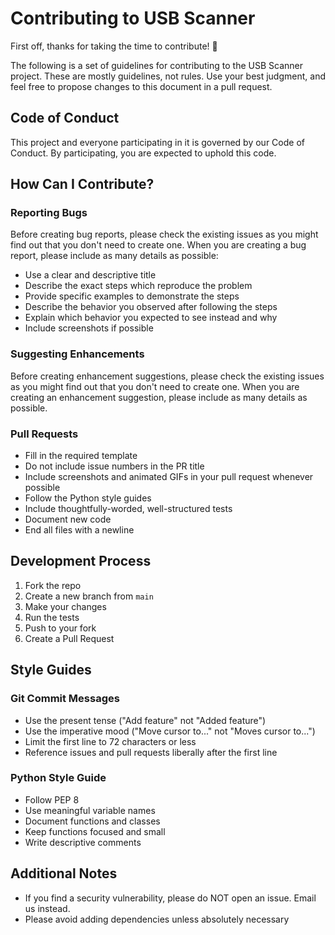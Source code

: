# Contributing to USB Scanner

First off, thanks for taking the time to contribute! 🎉

The following is a set of guidelines for contributing to the USB Scanner project. These are mostly guidelines, not rules. Use your best judgment, and feel free to propose changes to this document in a pull request.

## Code of Conduct

This project and everyone participating in it is governed by our Code of Conduct. By participating, you are expected to uphold this code.

## How Can I Contribute?

### Reporting Bugs
Before creating bug reports, please check the existing issues as you might find out that you don't need to create one. When you are creating a bug report, please include as many details as possible:

* Use a clear and descriptive title
* Describe the exact steps which reproduce the problem
* Provide specific examples to demonstrate the steps
* Describe the behavior you observed after following the steps
* Explain which behavior you expected to see instead and why
* Include screenshots if possible

### Suggesting Enhancements
Before creating enhancement suggestions, please check the existing issues as you might find out that you don't need to create one. When you are creating an enhancement suggestion, please include as many details as possible.

### Pull Requests
* Fill in the required template
* Do not include issue numbers in the PR title
* Include screenshots and animated GIFs in your pull request whenever possible
* Follow the Python style guides
* Include thoughtfully-worded, well-structured tests
* Document new code
* End all files with a newline

## Development Process
1. Fork the repo
2. Create a new branch from `main`
3. Make your changes
4. Run the tests
5. Push to your fork
6. Create a Pull Request

## Style Guides

### Git Commit Messages
* Use the present tense ("Add feature" not "Added feature")
* Use the imperative mood ("Move cursor to..." not "Moves cursor to...")
* Limit the first line to 72 characters or less
* Reference issues and pull requests liberally after the first line

### Python Style Guide
* Follow PEP 8
* Use meaningful variable names
* Document functions and classes
* Keep functions focused and small
* Write descriptive comments

## Additional Notes
* If you find a security vulnerability, please do NOT open an issue. Email us instead.
* Please avoid adding dependencies unless absolutely necessary

